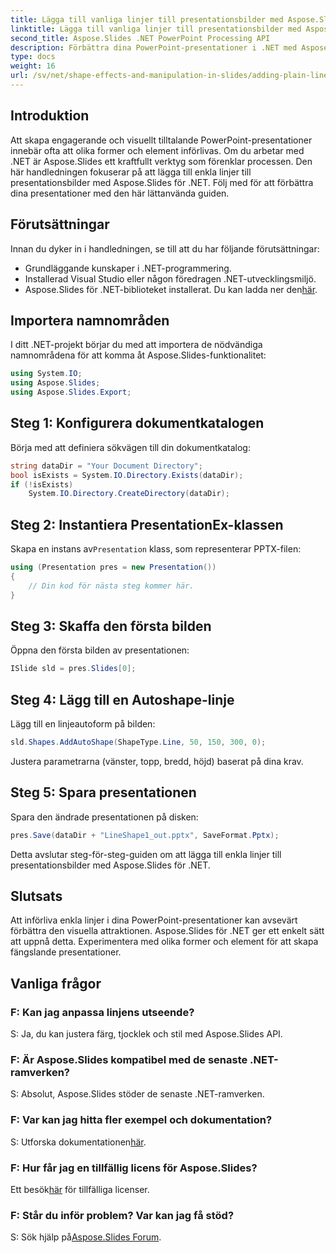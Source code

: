 ```yaml
---
title: Lägga till vanliga linjer till presentationsbilder med Aspose.Slides
linktitle: Lägga till vanliga linjer till presentationsbilder med Aspose.Slides
second_title: Aspose.Slides .NET PowerPoint Processing API
description: Förbättra dina PowerPoint-presentationer i .NET med Aspose.Slides. Följ vår steg-för-steg-guide för att lägga till enkla linjer utan ansträngning.
type: docs
weight: 16
url: /sv/net/shape-effects-and-manipulation-in-slides/adding-plain-lines/
---
```

## Introduktion
Att skapa engagerande och visuellt tilltalande PowerPoint-presentationer innebär ofta att olika former och element införlivas. Om du arbetar med .NET är Aspose.Slides ett kraftfullt verktyg som förenklar processen. Den här handledningen fokuserar på att lägga till enkla linjer till presentationsbilder med Aspose.Slides för .NET. Följ med för att förbättra dina presentationer med den här lättanvända guiden.
## Förutsättningar
Innan du dyker in i handledningen, se till att du har följande förutsättningar:
- Grundläggande kunskaper i .NET-programmering.
- Installerad Visual Studio eller någon föredragen .NET-utvecklingsmiljö.
-  Aspose.Slides för .NET-biblioteket installerat. Du kan ladda ner den[här](https://releases.aspose.com/slides/net/).
## Importera namnområden
I ditt .NET-projekt börjar du med att importera de nödvändiga namnområdena för att komma åt Aspose.Slides-funktionalitet:
```csharp
using System.IO;
using Aspose.Slides;
using Aspose.Slides.Export;
```
## Steg 1: Konfigurera dokumentkatalogen
Börja med att definiera sökvägen till din dokumentkatalog:
```csharp
string dataDir = "Your Document Directory";
bool isExists = System.IO.Directory.Exists(dataDir);
if (!isExists)
    System.IO.Directory.CreateDirectory(dataDir);
```
## Steg 2: Instantiera PresentationEx-klassen
 Skapa en instans av`Presentation` klass, som representerar PPTX-filen:
```csharp
using (Presentation pres = new Presentation())
{
    // Din kod för nästa steg kommer här.
}
```
## Steg 3: Skaffa den första bilden
Öppna den första bilden av presentationen:
```csharp
ISlide sld = pres.Slides[0];
```
## Steg 4: Lägg till en Autoshape-linje
Lägg till en linjeautoform på bilden:
```csharp
sld.Shapes.AddAutoShape(ShapeType.Line, 50, 150, 300, 0);
```
Justera parametrarna (vänster, topp, bredd, höjd) baserat på dina krav.
## Steg 5: Spara presentationen
Spara den ändrade presentationen på disken:
```csharp
pres.Save(dataDir + "LineShape1_out.pptx", SaveFormat.Pptx);
```
Detta avslutar steg-för-steg-guiden om att lägga till enkla linjer till presentationsbilder med Aspose.Slides för .NET.
## Slutsats
Att införliva enkla linjer i dina PowerPoint-presentationer kan avsevärt förbättra den visuella attraktionen. Aspose.Slides för .NET ger ett enkelt sätt att uppnå detta. Experimentera med olika former och element för att skapa fängslande presentationer.
## Vanliga frågor
### F: Kan jag anpassa linjens utseende?
S: Ja, du kan justera färg, tjocklek och stil med Aspose.Slides API.
### F: Är Aspose.Slides kompatibel med de senaste .NET-ramverken?
S: Absolut, Aspose.Slides stöder de senaste .NET-ramverken.
### F: Var kan jag hitta fler exempel och dokumentation?
 S: Utforska dokumentationen[här](https://reference.aspose.com/slides/net/).
### F: Hur får jag en tillfällig licens för Aspose.Slides?
 Ett besök[här](https://purchase.aspose.com/temporary-license/) för tillfälliga licenser.
### F: Står du inför problem? Var kan jag få stöd?
 S: Sök hjälp på[Aspose.Slides Forum](https://forum.aspose.com/c/slides/11).